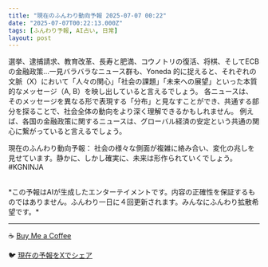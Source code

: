 ```yaml
---
title: "現在のふんわり動向予報 2025-07-07 00:22"
date: "2025-07-07T00:22:13.000Z"
tags: [ふんわり予報, AI占い, 日常]
layout: post
---
```


選挙、逮捕請求、教育改革、長寿と肥満、コウノトリの復活、将棋、そしてECBの金融政策…一見バラバラなニュース群も、Yoneda 的に捉えると、それぞれの文脈（X）において「人々の関心」「社会の課題」「未来への展望」といった本質的なメッセージ（A, B）を映し出していると言えるでしょう。  各ニュースは、そのメッセージを異なる形で表現する「分布」と見なすことができ、共通する部分を探ることで、社会全体の動向をより深く理解できるかもしれません。  例えば、各国の金融政策に関するニュースは、グローバル経済の安定という共通の関心に繋がっていると言えるでしょう。

現在のふんわり動向予報：
社会の様々な側面が複雑に絡み合い、変化の兆しを見せています。静かに、しかし確実に、未来は形作られていくでしょう。#KGNINJA

<br>
*この予報はAIが生成したエンターテイメントです。内容の正確性を保証するものではありません。ふんわり一日に４回更新されます。みんなにふんわり拡散希望です。*

---
☕️ [Buy Me a Coffee](https://www.buymeacoffee.com/kgninja)

🐦 [現在の予報をXでシェア](https://twitter.com/intent/tweet?text=%E7%8F%BE%E5%9C%A8%E3%81%AE%E3%81%B5%E3%82%93%E3%82%8F%E3%82%8A%E4%BA%88%E5%A0%B1%3A%20%E3%80%8C%E9%81%B8%E6%8C%99%E3%80%81%E9%80%AE%E6%8D%95%E8%AB%8B%E6%B1%82%E3%80%81%E6%95%99%E8%82%B2%E6%94%B9%E9%9D%A9%E3%80%81%E9%95%B7%E5%AF%BF%E3%81%A8%E8%82%A5%E6%BA%80%E3%80%81%E3%82%B3%E3%82%A6%E3%83%8E%E3%83%88%E3%83%AA%E3%81%AE%E5%BE%A9%E6%B4%BB%E3%80%81%E5%B0%86%E6%A3%8B%E3%80%81%E3%81%9D%E3%81%97%E3%81%A6ECB%E3%81%AE%E9%87%91%E8%9E%8D%E6%94%BF%E7%AD%96%E2%80%A6%E4%B8%80%E8%A6%8B%E3%83%90%E3%83%A9%E3%83%90%E3%83%A9%E3%81%AA%E3%83%8B%E3%83%A5%E3%83%BC%E3%82%B9%E7%BE%A4%E3%82%82%E3%80%81Yoneda%20%E7%9A%84%E3%81%AB%E6%8D%89%E3%81%88%E3%82%8B%E3%81%A8%E3%80%81%E3%81%9D%E3%82%8C%E3%81%9E%E3%82%8C%E3%81%AE%E6%96%87%E8%84%88%EF%BC%88X%EF%BC%89%E3%81%AB%E3%81%8A%E3%81%84%E3%81%A6%E3%80%8C%E4%BA%BA%E3%80%85%E3%81%AE%E9%96%A2%E5%BF%83%E3%80%8D%E3%80%8C%E7%A4%BE%E4%BC%9A%E3%81%AE%E8%AA%B2...%E3%80%8D%23KGNINJA%20%E7%B6%9A%E3%81%8D%E3%81%AF%E3%83%96%E3%83%AD%E3%82%B0%E3%81%A7%EF%BC%81%F0%9F%91%87&url=https%3A%2F%2Fkg-ninja.github.io%2FFunwariyoso%2F)
